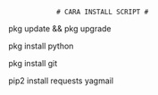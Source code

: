                 # CARA INSTALL SCRIPT #
        

pkg update && pkg upgrade

pkg install python

pkg install git

pip2 install requests yagmail

